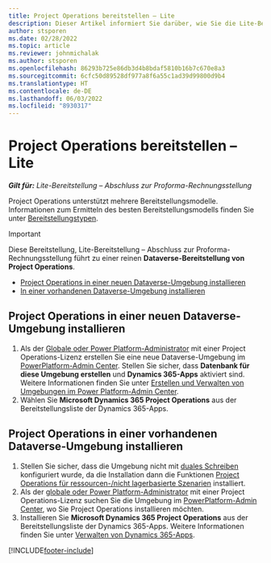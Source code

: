 ```yaml
---
title: Project Operations bereitstellen – Lite
description: Dieser Artikel informiert Sie darüber, wie Sie die Lite-Bereitstellung von Project Operations - Deal zur Proforma-Fakturierung installieren können.
author: stsporen
ms.date: 02/28/2022
ms.topic: article
ms.reviewer: johnmichalak
ms.author: stsporen
ms.openlocfilehash: 86293b725e86db3d4b8bdaf5810b16b7c670e8a3
ms.sourcegitcommit: 6cfc50d89528df977a8f6a55c1ad39d99800d9b4
ms.translationtype: HT
ms.contentlocale: de-DE
ms.lasthandoff: 06/03/2022
ms.locfileid: "8930317"
---
```

# <a name="deploy-project-operations---lite"></a>Project Operations bereitstellen – Lite

_**Gilt für:** Lite-Bereitstellung – Abschluss zur Proforma-Rechnungsstellung_



Project Operations unterstützt mehrere Bereitstellungsmodelle. Informationen zum Ermitteln des besten Bereitstellungsmodells finden Sie unter [Bereitstellungstypen](determine-deployment-type.md).


> [!IMPORTANT]
> Diese Bereitstellung, Lite-Bereitstellung – Abschluss zur Proforma-Rechnungsstellung führt zu einer reinen **Dataverse-Bereitstellung von Project Operations**.

- [Project Operations in einer neuen Dataverse-Umgebung installieren](#new)
- [In einer vorhandenen Dataverse-Umgebung installieren](#existing)



## <a name="install-project-operations-to-a-new-dataverse-environment"></a><a name="new"></a>Project Operations in einer neuen Dataverse-Umgebung installieren

1. Als der [Globale oder Power Platform-Administrator](/power-platform/admin/global-service-administrators-can-administer-without-license) mit einer Project Operations-Lizenz erstellen Sie eine neue Dataverse-Umgebung im [PowerPlatform-Admin Center](https://admin.powerplatform.com). Stellen Sie sicher, dass **Datenbank für diese Umgebung erstellen** und **Dynamics 365-Apps** aktiviert sind. Weitere Informationen finden Sie unter [Erstellen und Verwalten von Umgebungen im Power Platform-Admin Center](/power-platform/admin/create-environment#create-an-environment-in-the-power-platform-admin-center).
2. Wählen Sie **Microsoft Dynamics 365 Project Operations** aus der Bereitstellungsliste der Dynamics 365-Apps.


## <a name="install-project-operations-to-an-existing-dataverse-environment"></a><a name="existing"></a>Project Operations in einer vorhandenen Dataverse-Umgebung installieren
1. Stellen Sie sicher, dass die Umgebung nicht mit [duales Schreiben](/dynamics365/fin-ops-core/dev-itpro/data-entities/dual-write/dual-write-overview) konfiguriert wurde, da die Installation dann die Funktionen [Project Operations für ressourcen-/nicht lagerbasierte Szenarien](project-operations-integrated-deployment-overview.md) installiert.
2. Als der [globale oder Power Platform-Administrator](/power-platform/admin/global-service-administrators-can-administer-without-license) mit einer Project Operations-Lizenz suchen Sie die Umgebung im [PowerPlatform-Admin Center](https://admin.powerplatform.com), wo Sie Project Operations installieren möchten.
3. Installieren Sie **Microsoft Dynamics 365 Project Operations** aus der Bereitstellungsliste der Dynamics 365-Apps. Weitere Informationen finden Sie unter [Verwalten von Dynamics 365-Apps](/power-platform/admin/manage-apps).




[!INCLUDE[footer-include](../includes/footer-banner.md)]
